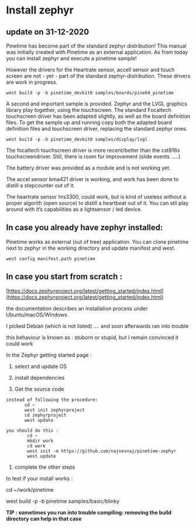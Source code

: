 # Install zephyr

## update on 31-12-2020

Pinetime has become part of the standard zephyr distribution!
This manual was initially created with Pinetime as an external application.
As from today you can install zephyr and execute a pinetime sample!

However the drivers for the Heartrate sensor, accell sensor and touch screen are not - yet - part of the standard zephyr-distribution.
These drivers are work in progress.

```
west build -p -b pinetime_devkit0 samples/boards/pine64_pinetime
```

A second and important sample is provided.
Zephyr and the LVGL graphics library play together, using the touchscreen.
The standard Focaltech touchscreen driver has been adapted slightly, as well as the board definition files.
To get the sample up and running copy both the adapted board definition files and touchscreen driver, replacing the standard zephyr ones.

```
west build -p -b pinetime_devkit0 samples/display/lvgl
```

The focaltech touchscreen driver is more recent/better than the cst816s touchscreendriver.
Still, there is room for improvement (slide events …..)

The battery driver was provided as a module and is not working yet.

The accel sensor bma421 driver is working, and work has been done to distill a stepcounter out of it.

The heartrate sensor hrs3300, could work, but is kind of useless without a proper algorith (open source) to distill a heartbeat out of it.
You can stil play around with it’s capabilities as a lightsensor / led device.

## In case you already have zephyr installed:

Pinetime works as external (out of tree) application.
You can clone pinetime next to zephyr in the working directory and update manifest and west.

```
west config manifest.path pinetime
```

## In case you start from scratch :

[https://docs.zephyrproject.org/latest/getting_started/index.html](https://docs.zephyrproject.org/latest/getting_started/index.html)

the documentation describes an installation process under Ubuntu/macOS/Windows

I picked Debian (which is not listed)
…. and soon afterwards ran into trouble

this behaviour is known as : stuborn or stupid, but I remain convinced it could work

In the Zephyr getting started page :


1. select and update OS


2. install dependencies


3. Get the source code

```
instead of following the procedure:
       cd ~
       west init zephyrproject
       cd zephyrproject
       west update

you should do this :
        cd ~
        mkdir work
        cd work
        west init -m https://github.com/najnesnaj/pinetime-zephyr
        west update
```


1. complete the other steps

to test if your install works :

cd ~/work/pinetime

west build -p -b pinetime samples/basic/blinky

**TIP : sometimes you run into trouble compiling: removing the build directory can help in that case**
